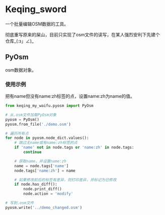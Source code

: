 # Keqing_sword

一个批量编辑OSM数据的工具。

彻底重写原来的屎山，目前只实现了osm文件的读写，在某人强烈安利下先建个仓库_(:з」∠)_

## PyOsm

osm数据对象。

### 使用示例

把有name但没有name:zh标签的点，设置name:zh为name的值。

```python
from keqing_my_waifu.pyosm import PyOsm

# 从.osm文件加载PyOsm对象
pyosm = PyOsm()
pyosm.from_file('./demo.osm')

# 遍历所有点
for node in pyosm.node_dict.values():
    # 跳过无name或有name:zh标签的点
    if 'name' not in node.tags or 'name:zh' in node.tags:
        continue

    # 获取name，并设置name:zh
    name = node.tags['name']
    node.tags['name:zh'] = name

    # 如果修改前后的标签有差异，则打印差异，并标记为已修改
    if node.has_diff():
        node.print_diff()
        node.action = 'modify'

# 写到.osm文件
pyosm.write('../demo_changed.osm')
```
